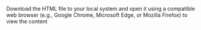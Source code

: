 Download the HTML file to your local system and open it using a compatible web browser (e.g., Google Chrome, Microsoft Edge, or Mozilla Firefox) to view the content
